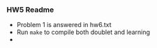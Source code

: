 ### HW5 Readme

- Problem 1 is answered in hw6.txt
- Run `make` to compile both doublet and learning
- 